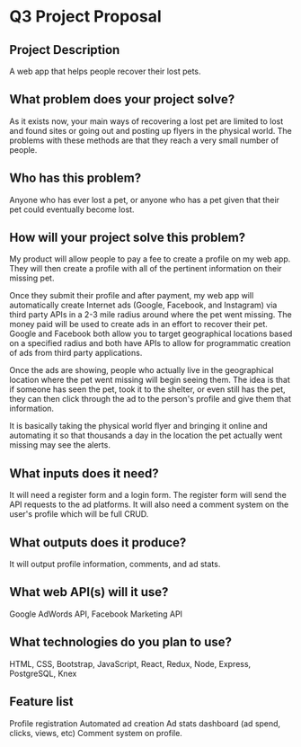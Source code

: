 # Q3 Project Proposal

## Project Description
A web app that helps people recover their lost pets.

## What problem does your project solve?
As it exists now, your main ways of recovering a lost pet are limited to lost and found sites or going out and posting up flyers in the physical world. The problems with these methods are that they reach a very small number of people.

## Who has this problem?
Anyone who has ever lost a pet, or anyone who has a pet given that their pet could eventually become lost.

## How will your project solve this problem?
My product will allow people to pay a fee to create a profile on my web app. They will then create a profile with all of the pertinent information on their missing pet.

Once they submit their profile and after payment, my web app will automatically create Internet ads (Google, Facebook, and Instagram) via third party APIs in a 2-3 mile radius around where the pet went missing. The money paid will be used to create ads in an effort to recover their pet. Google and Facebook both allow you to target geographical locations based on a specified radius and both have  APIs to allow for programmatic creation of ads from third party applications.

Once the ads are showing, people who actually live in the geographical location where the pet went missing will begin seeing them. The idea is that if someone has seen the pet, took it to the shelter, or even still has the pet, they can then click through the ad to the person's profile and give them that information.

It is basically taking the physical world flyer and bringing it online and automating it so that thousands a day in the location the pet actually went missing may see the alerts.


## What inputs does it need?
It will need a register form and a login form. The register form will send the API requests to the ad platforms. It will also need a comment system on the user's profile which will be full CRUD.

## What outputs does it produce?
It will output profile information, comments, and ad stats.

## What web API(s) will it use?
Google AdWords API, Facebook Marketing API

## What technologies do you plan to use?
HTML, CSS, Bootstrap, JavaScript, React, Redux, Node, Express, PostgreSQL, Knex

## Feature list
Profile registration
Automated ad creation
Ad stats dashboard (ad spend, clicks, views, etc)
Comment system on profile.
